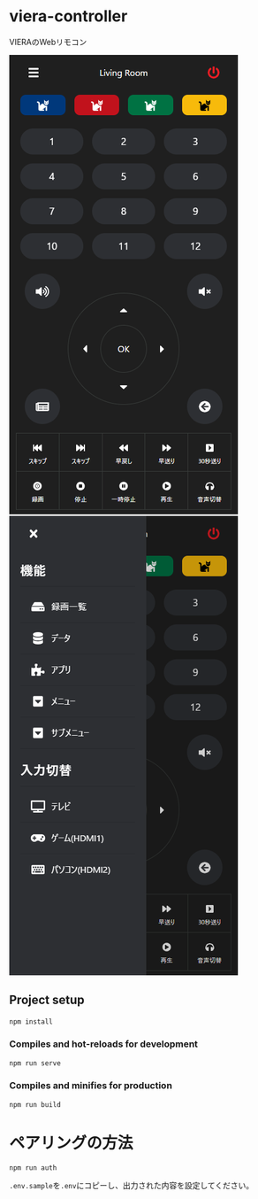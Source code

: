 # viera-controller
VIERAのWebリモコン

![](images/controller.png)
![](images/controller_menu.png)

## Project setup
```
npm install
```

### Compiles and hot-reloads for development
```
npm run serve
```

### Compiles and minifies for production
```
npm run build
```

# ペアリングの方法
```
npm run auth
```
`.env.sample`を`.env`にコピーし、出力された内容を設定してください。
